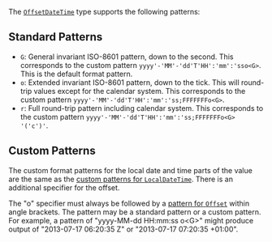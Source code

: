 The [`OffsetDateTime`](../api/NodaTime.OffsetDateTime.yml) type supports the following patterns:

Standard Patterns
-----------------

- `G`: General invariant ISO-8601 pattern, down to the second. This corresponds to the custom pattern `yyyy'-'MM'-'dd'T'HH':'mm':'sso<G>`. This is the default format pattern.
- `o`: Extended invariant ISO-8601 pattern, down to the tick. This will round-trip values except for the calendar system. This corresponds to the custom pattern `yyyy'-'MM'-'dd'T'HH':'mm':'ss;FFFFFFFo<G>`.
- `r`: Full round-trip pattern including calendar system. This corresponds to the custom pattern `yyyy'-'MM'-'dd'T'HH':'mm':'ss;FFFFFFFo<G> '('c')'`.

Custom Patterns
---------------

The custom format patterns for the local date and time parts of the value are the same as the [custom patterns for `LocalDateTime`](localdatetime-patterns.md). There is an additional specifier for the offset.

The "o" specifier must always be followed by a [pattern for `Offset`](offset-patterns.md) within angle brackets. The pattern may be a standard pattern or a custom pattern. For example, a pattern of "yyyy-MM-dd HH:mm:ss o&lt;G&gt;" might produce output of "2013-07-17 06:20:35 Z" or "2013-07-17 07:20:35 +01:00".
